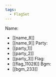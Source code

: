 ```yaml
---
tags:
  - FlagSet
---
```

Name:
- [[name_8]]
- [[name_9]]
Party:
- [[party_1]]
- [[party_2]]
- [[party_3]]
Flag:
- [[flag_11028]]
Bgm:
- [[bgm_233]]
